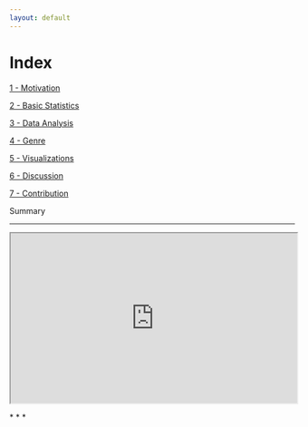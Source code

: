 ```yaml
---
layout: default
---
```

<p></p>

# Index


<div class="btn-container">
<a href="./pages/motivation.html" class="btn">1 - Motivation</a>

<a href="./pages/basic-stats.html" class="btn">2 - Basic Statistics</a>

<a href="./pages/data-analysis.html" class="btn">3 - Data Analysis</a>

<a href="./pages/genre.html" class="btn">4 - Genre</a>

<a href="./pages/visualizations.html" class="btn">5 - Visualizations</a>

<a href="./pages/discussion.html" class="btn">6 - Discussion</a>

<a href="./pages/contribution.html" class="btn">7 - Contribution</a>

</div>


<div class="midleTitle">
Summary
</div>

* * * 

<iframe width="506" height="300" src="https://www.youtube.com/embed/2po4f17rj7U" title="Motor Vehicle Collisions In New York City"  allow="accelerometer; autoplay; clipboard-write; encrypted-media; gyroscope; picture-in-picture; web-share" allowfullscreen></iframe>

<p>
</p>
* * *